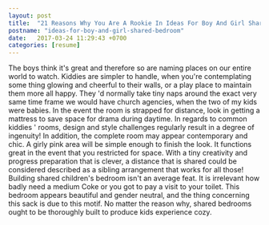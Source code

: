 ```yaml
---
layout: post
title:  "21 Reasons Why You Are A Rookie In Ideas For Boy And Girl Shared Bedroom"
postname: "ideas-for-boy-and-girl-shared-bedroom"
date:   2017-03-24 11:29:43 +0700
categories: [resume]
---
```

The boys think it's great and therefore so are naming places on our entire world to watch. Kiddies are simpler to handle, when you're contemplating some thing glowing and cheerful to their walls, or a play place to maintain them more all happy. They 'd normally take tiny naps around the exact very same time frame we would have church agencies, when the two of my kids were babies. In the event the room is strapped for distance, look in getting a mattress to save space for drama during daytime. In regards to common kiddies ' rooms, design and style challenges regularly result in a degree of ingenuity! In addition, the complete room may appear contemporary and chic. A girly pink area will be simple enough to finish the look. It functions great in the event that you restricted for space. With a tiny creativity and progress preparation that is clever, a distance that is shared could be considered described as a sibling arrangement that works for all those! Building shared children's bedroom isn't an average feat. It is irrelevant how badly need a medium Coke or you got to pay a visit to your toilet. This bedroom appears beautiful and gender neutral, and the thing concerning this sack is due to this motif. No matter the reason why, shared bedrooms ought to be thoroughly built to produce kids experience cozy.
